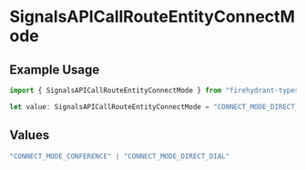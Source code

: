 # SignalsAPICallRouteEntityConnectMode

## Example Usage

```typescript
import { SignalsAPICallRouteEntityConnectMode } from "firehydrant-typescript-sdk/models/components";

let value: SignalsAPICallRouteEntityConnectMode = "CONNECT_MODE_DIRECT_DIAL";
```

## Values

```typescript
"CONNECT_MODE_CONFERENCE" | "CONNECT_MODE_DIRECT_DIAL"
```